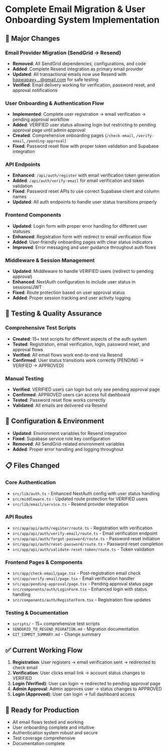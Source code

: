 # Complete Email Migration & User Onboarding System Implementation

## 🔄 Major Changes

### Email Provider Migration (SendGrid → Resend)

- **Removed**: All SendGrid dependencies, configurations, and code
- **Added**: Complete Resend integration as primary email provider
- **Updated**: All transactional emails now use Resend with baawapay+...@gmail.com for safe testing
- **Verified**: Email delivery working for verification, password reset, and approval notifications

### User Onboarding & Authentication Flow

- **Implemented**: Complete user registration → email verification → pending approval workflow
- **Added**: VERIFIED user status allowing login but restricting to pending approval page until admin approval
- **Created**: Comprehensive onboarding pages (`/check-email`, `/verify-email`, `/pending-approval`)
- **Fixed**: Password reset flow with proper token validation and Supabase integration

### API Endpoints

- **Enhanced**: `/api/auth/register` with email verification token generation
- **Added**: `/api/auth/verify-email` for email verification and token validation
- **Fixed**: Password reset APIs to use correct Supabase client and column names
- **Updated**: All auth endpoints to handle user status transitions properly

### Frontend Components

- **Updated**: Login form with proper error handling for different user statuses
- **Enhanced**: Registration form with redirect to email verification flow
- **Added**: User-friendly onboarding pages with clear status indicators
- **Improved**: Error messaging and user guidance throughout auth flows

### Middleware & Session Management

- **Updated**: Middleware to handle VERIFIED users (redirect to pending approval)
- **Enhanced**: NextAuth configuration to include user status in sessions/JWT
- **Fixed**: Route protection based on user approval status
- **Added**: Proper session tracking and user activity logging

## 🧪 Testing & Quality Assurance

### Comprehensive Test Scripts

- **Created**: 15+ test scripts for different aspects of the auth system
- **Tested**: Registration, email verification, login, password reset, and approval flows
- **Verified**: All email flows work end-to-end via Resend
- **Confirmed**: User status transitions work correctly (PENDING → VERIFIED → APPROVED)

### Manual Testing

- **Verified**: VERIFIED users can login but only see pending approval page
- **Confirmed**: APPROVED users can access full dashboard
- **Tested**: Password reset flow works correctly
- **Validated**: All emails are delivered via Resend

## 🔧 Configuration & Environment

- **Updated**: Environment variables for Resend integration
- **Fixed**: Supabase service role key configuration
- **Removed**: All SendGrid-related environment variables
- **Added**: Proper error handling and logging throughout

## 📋 Files Changed

### Core Authentication

- `src/lib/auth.ts` - Enhanced NextAuth config with user status handling
- `src/middleware.ts` - Updated route protection for VERIFIED users
- `src/lib/email/service.ts` - Resend provider integration

### API Routes

- `src/app/api/auth/register/route.ts` - Registration with verification
- `src/app/api/auth/verify-email/route.ts` - Email verification endpoint
- `src/app/api/auth/forgot-password/route.ts` - Password reset initiation
- `src/app/api/auth/reset-password/route.ts` - Password reset completion
- `src/app/api/auth/validate-reset-token/route.ts` - Token validation

### Frontend Pages & Components

- `src/app/check-email/page.tsx` - Post-registration email check
- `src/app/verify-email/page.tsx` - Email verification handler
- `src/app/pending-approval/page.tsx` - Pending approval status page
- `src/components/auth/LoginForm.tsx` - Enhanced login with status handling
- `src/components/auth/RegisterForm.tsx` - Registration flow updates

### Testing & Documentation

- `scripts/` - 15+ comprehensive test scripts
- `SENDGRID_TO_RESEND_MIGRATION.md` - Migration documentation
- `GIT_COMMIT_SUMMARY.md` - Change summary

## ✅ Current Working Flow

1. **Registration**: User registers → email verification sent → redirected to check email
2. **Verification**: User clicks email link → account status changes to VERIFIED
3. **Login (Verified)**: User can login → redirected to pending approval page
4. **Admin Approval**: Admin approves user → status changes to APPROVED
5. **Login (Approved)**: User can login → full dashboard access

## 🎯 Ready for Production

- All email flows tested and working
- User onboarding complete and intuitive
- Authentication system robust and secure
- Test coverage comprehensive
- Documentation complete

